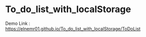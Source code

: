 # To_do_list_with_localStorage

Demo Link : https://elnemr01.github.io/To_do_list_with_localStorage/ToDoList
